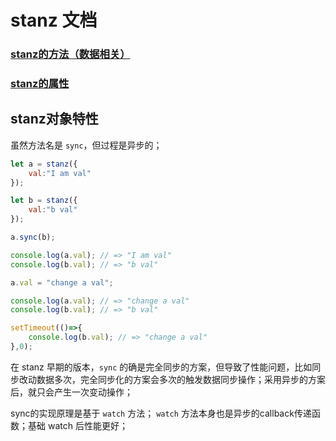 # stanz 文档

### [stanz的方法（数据相关）](method_about_data.md)

### [stanz的属性](attr_des.md)

## stanz对象特性

虽然方法名是 `sync`，但过程是异步的；

```javascript
let a = stanz({
    val:"I am val"
});

let b = stanz({
    val:"b val"
});

a.sync(b);

console.log(a.val); // => "I am val"
console.log(b.val); // => "b val"

a.val = "change a val";

console.log(a.val); // => "change a val"
console.log(b.val); // => "b val"

setTimeout(()=>{
    console.log(b.val); // => "change a val"
},0);
```

在 stanz 早期的版本，`sync` 的确是完全同步的方案，但导致了性能问题，比如同步改动数据多次，完全同步化的方案会多次的触发数据同步操作；采用异步的方案后，就只会产生一次变动操作；

sync的实现原理是基于 `watch` 方法； `watch` 方法本身也是异步的callback传递函数；基础 watch 后性能更好；